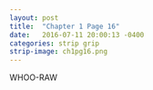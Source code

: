 ```yaml
---
layout: post
title:  "Chapter 1 Page 16"
date:   2016-07-11 20:00:13 -0400
categories: strip grip
strip-image: ch1pg16.png
---
```

WHOO-RAW
